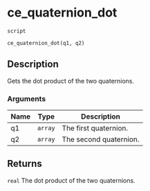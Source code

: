 # ce_quaternion_dot
`script`
```gml
ce_quaternion_dot(q1, q2)
```

## Description
Gets the dot product of the two quaternions.

### Arguments
| Name | Type | Description |
| ---- | ---- | ----------- |
| q1 | `array` | The first quaternion. |
| q2 | `array` | The second quaternion. |

## Returns
`real` The dot product of the two quaternions.